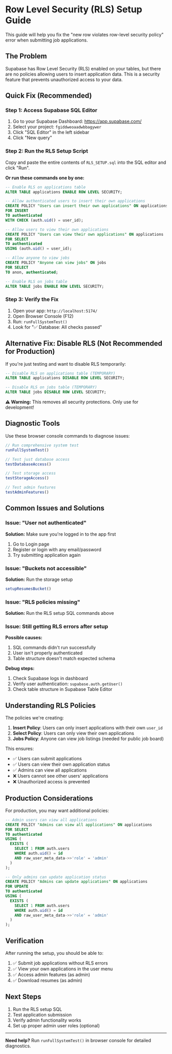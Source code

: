 # Row Level Security (RLS) Setup Guide

This guide will help you fix the "new row violates row-level security policy" error when submitting job applications.

## The Problem

Supabase has Row Level Security (RLS) enabled on your tables, but there are no policies allowing users to insert application data. This is a security feature that prevents unauthorized access to your data.

## Quick Fix (Recommended)

### Step 1: Access Supabase SQL Editor
1. Go to your Supabase Dashboard: https://app.supabase.com/
2. Select your project: `fgiddweoaadwbbagywer`
3. Click "SQL Editor" in the left sidebar
4. Click "New query"

### Step 2: Run the RLS Setup Script
Copy and paste the entire contents of `RLS_SETUP.sql` into the SQL editor and click "Run".

**Or run these commands one by one:**

```sql
-- Enable RLS on applications table
ALTER TABLE applications ENABLE ROW LEVEL SECURITY;

-- Allow authenticated users to insert their own applications
CREATE POLICY "Users can insert their own applications" ON applications
FOR INSERT 
TO authenticated
WITH CHECK (auth.uid() = user_id);

-- Allow users to view their own applications
CREATE POLICY "Users can view their own applications" ON applications
FOR SELECT 
TO authenticated
USING (auth.uid() = user_id);

-- Allow anyone to view jobs
CREATE POLICY "Anyone can view jobs" ON jobs
FOR SELECT 
TO anon, authenticated;

-- Enable RLS on jobs table
ALTER TABLE jobs ENABLE ROW LEVEL SECURITY;
```

### Step 3: Verify the Fix
1. Open your app: `http://localhost:5174/`
2. Open Browser Console (F12)
3. Run: `runFullSystemTest()`
4. Look for "✅ Database: All checks passed"

## Alternative Fix: Disable RLS (Not Recommended for Production)

If you're just testing and want to disable RLS temporarily:

```sql
-- Disable RLS on applications table (TEMPORARY)
ALTER TABLE applications DISABLE ROW LEVEL SECURITY;

-- Disable RLS on jobs table (TEMPORARY)  
ALTER TABLE jobs DISABLE ROW LEVEL SECURITY;
```

**⚠️ Warning:** This removes all security protections. Only use for development!

## Diagnostic Tools

Use these browser console commands to diagnose issues:

```javascript
// Run comprehensive system test
runFullSystemTest()

// Test just database access
testDatabaseAccess()

// Test storage access
testStorageAccess()

// Test admin features
testAdminFeatures()
```

## Common Issues and Solutions

### Issue: "User not authenticated"
**Solution:** Make sure you're logged in to the app first
1. Go to Login page
2. Register or login with any email/password
3. Try submitting application again

### Issue: "Buckets not accessible" 
**Solution:** Run the storage setup
```javascript
setupResumesBucket()
```

### Issue: "RLS policies missing"
**Solution:** Run the RLS setup SQL commands above

### Issue: Still getting RLS errors after setup
**Possible causes:**
1. SQL commands didn't run successfully
2. User isn't properly authenticated
3. Table structure doesn't match expected schema

**Debug steps:**
1. Check Supabase logs in dashboard
2. Verify user authentication: `supabase.auth.getUser()`
3. Check table structure in Supabase Table Editor

## Understanding RLS Policies

The policies we're creating:

1. **Insert Policy**: Users can only insert applications with their own `user_id`
2. **Select Policy**: Users can only view their own applications
3. **Jobs Policy**: Anyone can view job listings (needed for public job board)

This ensures:
- ✅ Users can submit applications
- ✅ Users can view their own application status  
- ✅ Admins can view all applications
- ❌ Users cannot see other users' applications
- ❌ Unauthorized access is prevented

## Production Considerations

For production, you may want additional policies:

```sql
-- Admin users can view all applications
CREATE POLICY "Admins can view all applications" ON applications
FOR SELECT 
TO authenticated
USING (
  EXISTS (
    SELECT 1 FROM auth.users 
    WHERE auth.uid() = id 
    AND raw_user_meta_data->>'role' = 'admin'
  )
);

-- Only admins can update application status
CREATE POLICY "Admins can update applications" ON applications
FOR UPDATE 
TO authenticated
USING (
  EXISTS (
    SELECT 1 FROM auth.users 
    WHERE auth.uid() = id 
    AND raw_user_meta_data->>'role' = 'admin'
  )
);
```

## Verification

After running the setup, you should be able to:
1. ✅ Submit job applications without RLS errors
2. ✅ View your own applications in the user menu
3. ✅ Access admin features (as admin)
4. ✅ Download resumes (as admin)

## Next Steps

1. Run the RLS setup SQL
2. Test application submission
3. Verify admin functionality works
4. Set up proper admin user roles (optional)

---

**Need help?** Run `runFullSystemTest()` in browser console for detailed diagnostics.
